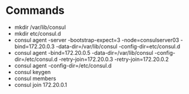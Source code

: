 # Commands

- mkdir /var/lib/consul
- mkdir etc/consul.d
- consul agent -server -bootstrap-expect=3 -node=consulserver03 -bind=172.20.0.3 -data-dir=/var/lib/consul -config-dir=etc/consul.d
- consul agent -bind=172.20.0.5 -data-dir=/var/lib/consul -config-dir=/etc/consul.d -retry-join=172.20.0.3 -retry-join=172.20.0.2
- consul agent -config-dir=/etc/consul.d
- consul keygen
- consul members
- consul join 172.20.0.1
